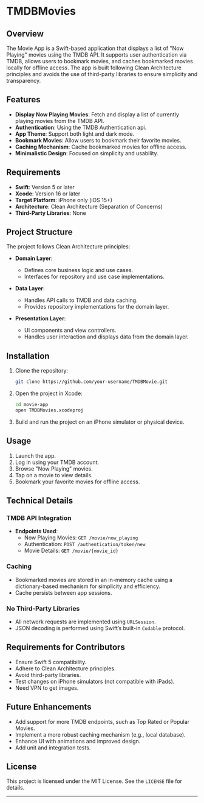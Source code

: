 
# TMDBMovies

## Overview
The Movie App is a Swift-based application that displays a list of "Now Playing" movies using the TMDB API. It supports user authentication via TMDB, allows users to bookmark movies, and caches bookmarked movies locally for offline access. The app is built following Clean Architecture principles and avoids the use of third-party libraries to ensure simplicity and transparency.

## Features
- **Display Now Playing Movies**: Fetch and display a list of currently playing movies from the TMDB API.
- **Authentication**: Using the TMDB Authentication api.
- **App Theme**: Support both light and dark mode.
- **Bookmark Movies**: Allow users to bookmark their favorite movies.
- **Caching Mechanism**: Cache bookmarked movies for offline access.
- **Minimalistic Design**: Focused on simplicity and usability.

## Requirements
- **Swift**: Version 5 or later
- **Xcode**: Version 16 or later
- **Target Platform**: iPhone only (iOS 15+)
- **Architecture**: Clean Architecture (Separation of Concerns)
- **Third-Party Libraries**: None

## Project Structure
The project follows Clean Architecture principles:

- **Domain Layer**:
  - Defines core business logic and use cases.
  - Interfaces for repository and use case implementations.

- **Data Layer**:
  - Handles API calls to TMDB and data caching.
  - Provides repository implementations for the domain layer.

- **Presentation Layer**:
  - UI components and view controllers.
  - Handles user interaction and displays data from the domain layer.

## Installation
1. Clone the repository:
   ```bash
   git clone https://github.com/your-username/TMDBMovie.git
   ```
2. Open the project in Xcode:
   ```bash
   cd movie-app
   open TMDBMovies.xcodeproj
   ```
3. Build and run the project on an iPhone simulator or physical device.

## Usage
1. Launch the app.
2. Log in using your TMDB account.
3. Browse "Now Playing" movies.
4. Tap on a movie to view details.
5. Bookmark your favorite movies for offline access.

## Technical Details
### TMDB API Integration
- **Endpoints Used**:
  - Now Playing Movies: `GET /movie/now_playing`
  - Authentication: `POST /authentication/token/new`
  - Movie Details: `GET /movie/{movie_id}`

### Caching
- Bookmarked movies are stored in an in-memory cache using a dictionary-based mechanism for simplicity and efficiency.
- Cache persists between app sessions.

### No Third-Party Libraries
- All network requests are implemented using `URLSession`.
- JSON decoding is performed using Swift’s built-in `Codable` protocol.

## Requirements for Contributors
- Ensure Swift 5 compatibility.
- Adhere to Clean Architecture principles.
- Avoid third-party libraries.
- Test changes on iPhone simulators (not compatible with iPads).
- Need VPN to get images.

## Future Enhancements
- Add support for more TMDB endpoints, such as Top Rated or Popular Movies.
- Implement a more robust caching mechanism (e.g., local database).
- Enhance UI with animations and improved design.
- Add unit and integration tests.

## License
This project is licensed under the MIT License. See the `LICENSE` file for details.

---
